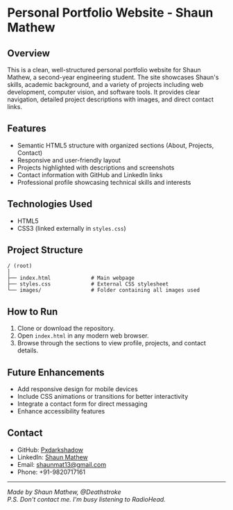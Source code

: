 # Personal Portfolio Website - Shaun Mathew

## Overview
This is a clean, well-structured personal portfolio website for Shaun Mathew, a second-year engineering student. The site showcases Shaun's skills, academic background, and a variety of projects including web development, computer vision, and software tools. It provides clear navigation, detailed project descriptions with images, and direct contact links.

## Features
- Semantic HTML5 structure with organized sections (About, Projects, Contact)
- Responsive and user-friendly layout
- Projects highlighted with descriptions and screenshots
- Contact information with GitHub and LinkedIn links
- Professional profile showcasing technical skills and interests

## Technologies Used
- HTML5
- CSS3 (linked externally in `styles.css`)

## Project Structure
```
/ (root)
│
├── index.html             # Main webpage
├── styles.css             # External CSS stylesheet
└── images/                # Folder containing all images used

```

## How to Run
1. Clone or download the repository.
2. Open `index.html` in any modern web browser.
3. Browse through the sections to view profile, projects, and contact details.

## Future Enhancements
- Add responsive design for mobile devices
- Include CSS animations or transitions for better interactivity
- Integrate a contact form for direct messaging
- Enhance accessibility features

## Contact
- GitHub: [Pxdarkshadow](https://github.com/Pxdarkshadow)
- LinkedIn: [Shaun Mathew](https://www.linkedin.com/in/shaun-mathew-8b66372b7/)
- Email: shaunmat13@gmail.com
- Phone: +91-9820717161

---

*Made by Shaun Mathew, @Deathstroke*  
*P.S. Don't contact me. I'm busy listening to RadioHead.*
